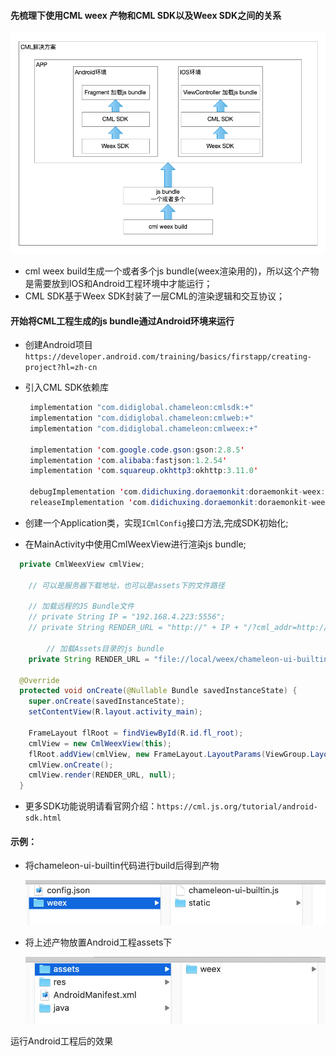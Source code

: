 #### 先梳理下使用CML weex 产物和CML SDK以及Weex SDK之间的关系
![image](screenshot/88824325-c8d94c00-d1f8-11ea-805f-3f30520dfe02.png)
+ cml weex build生成一个或者多个js bundle(weex渲染用的)，所以这个产物是需要放到IOS和Android工程环境中才能运行；
+ CML SDK基于Weex SDK封装了一层CML的渲染逻辑和交互协议；

#### 开始将CML工程生成的js bundle通过Android环境来运行

+ 创建Android项目 ```https://developer.android.com/training/basics/firstapp/creating-project?hl=zh-cn```

+ 引入CML SDK依赖库

   ```java
    implementation "com.didiglobal.chameleon:cmlsdk:+"
    implementation "com.didiglobal.chameleon:cmlweb:+"
    implementation "com.didiglobal.chameleon:cmlweex:+"

    implementation 'com.google.code.gson:gson:2.8.5'
    implementation 'com.alibaba:fastjson:1.2.54'
    implementation 'com.squareup.okhttp3:okhttp:3.11.0'

    debugImplementation 'com.didichuxing.doraemonkit:doraemonkit-weex:+'
    releaseImplementation 'com.didichuxing.doraemonkit:doraemonkit-weex-no-op:+'
   ```

+ 创建一个Application类，实现`ICmlConfig`接口方法,完成SDK初始化;
+ 在MainActivity中使用CmlWeexView进行渲染js bundle;
```java
  private CmlWeexView cmlView;
  
  	// 可以是服务器下载地址，也可以是assets下的文件路径

    // 加载远程的JS Bundle文件
    // private String IP = "192.168.4.223:5556";
    // private String RENDER_URL = "http://" + IP + "/?cml_addr=http://"+IP+"/weex/chameleon-ui-builtin.js&path=/pages/index/index";
		
		// 加载Assets目录的js bundle
    private String RENDER_URL = "file://local/weex/chameleon-ui-builtin.js";

  @Override
  protected void onCreate(@Nullable Bundle savedInstanceState) {
    super.onCreate(savedInstanceState);
    setContentView(R.layout.activity_main);

    FrameLayout flRoot = findViewById(R.id.fl_root);
    cmlView = new CmlWeexView(this);
    flRoot.addView(cmlView, new FrameLayout.LayoutParams(ViewGroup.LayoutParams.MATCH_PARENT, ViewGroup.LayoutParams.MATCH_PARENT));
    cmlView.onCreate();
    cmlView.render(RENDER_URL, null);
  }
```

+ 更多SDK功能说明请看官网介绍：```https://cml.js.org/tutorial/android-sdk.html```

#### 示例：

+ 将chameleon-ui-builtin代码进行build后得到产物

  ![image-20200803114030080](screenshot/007S8ZIlgy1ghusexaqshj30o403m3ym.png)

+ 将上述产物放置Android工程assets下

  ![image-20200803114450312](screenshot/007S8ZIlgy1ghusf9bch9j30na0563yo.png)

运行Android工程后的效果

